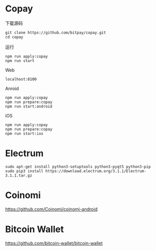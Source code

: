 # Copay

下载源码

```shell
git clone https://github.com/bitpay/copay.git
cd copay
```

运行

```shell
npm run apply:copay
npm run start
```

Web

`localhost:8100`

Anroid

```shell
npm run apply:copay
npm run prepare:copay
npm run start:android
```

iOS

```shell
npm run apply:copay
npm run prepare:copay
npm run start:ios
```

# Electrum

```shell
sudo apt-get install python3-setuptools python3-pyqt5 python3-pip
sudo pip3 install https://download.electrum.org/3.1.1/Electrum-3.1.1.tar.gz
```

# Coinomi

https://github.com/Coinomi/coinomi-android

# Bitcoin Wallet

https://github.com/bitcoin-wallet/bitcoin-wallet
